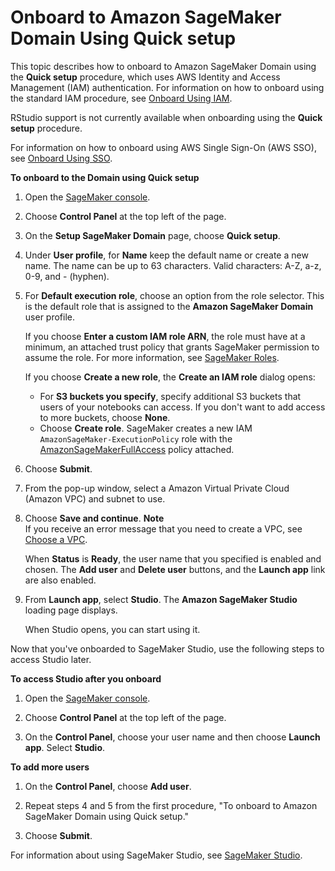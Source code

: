 # Onboard to Amazon SageMaker Domain Using Quick setup<a name="onboard-quick-start"></a>

This topic describes how to onboard to Amazon SageMaker Domain using the **Quick setup** procedure, which uses AWS Identity and Access Management \(IAM\) authentication\. For information on how to onboard using the standard IAM procedure, see [Onboard Using IAM](onboard-iam.md)\.

RStudio support is not currently available when onboarding using the **Quick setup** procedure\.

For information on how to onboard using AWS Single Sign\-On \(AWS SSO\), see [Onboard Using SSO](onboard-sso-users.md)\.

**To onboard to the Domain using **Quick setup****

1. Open the [SageMaker console](https://console.aws.amazon.com/sagemaker/)\.

1. Choose **Control Panel** at the top left of the page\.

1. On the **Setup SageMaker Domain** page, choose **Quick setup**\.

1. Under **User profile**, for **Name** keep the default name or create a new name\. The name can be up to 63 characters\. Valid characters: A\-Z, a\-z, 0\-9, and \- \(hyphen\)\. 

1. For **Default execution role**, choose an option from the role selector\. This is the default role that is assigned to the **Amazon SageMaker Domain** user profile\.

   If you choose **Enter a custom IAM role ARN**, the role must have at a minimum, an attached trust policy that grants SageMaker permission to assume the role\. For more information, see [SageMaker Roles](sagemaker-roles.md)\.

   If you choose **Create a new role**, the **Create an IAM role** dialog opens:
   + For **S3 buckets you specify**, specify additional S3 buckets that users of your notebooks can access\. If you don't want to add access to more buckets, choose **None**\.
   + Choose **Create role**\. SageMaker creates a new IAM `AmazonSageMaker-ExecutionPolicy` role with the [AmazonSageMakerFullAccess](https://console.aws.amazon.com/iam/home?#/policies/arn:aws:iam::aws:policy/AmazonSageMakerFullAccess) policy attached\.

1. Choose **Submit**\.

1. From the pop\-up window, select a Amazon Virtual Private Cloud \(Amazon VPC\) and subnet to use\.

1. Choose **Save and continue**\.
**Note**  
If you receive an error message that you need to create a VPC, see [Choose a VPC](onboard-vpc.md)\.

   When **Status** is **Ready**, the user name that you specified is enabled and chosen\. The **Add user** and **Delete user** buttons, and the **Launch app** link are also enabled\.

1. From **Launch app**, select **Studio**\. The **Amazon SageMaker Studio** loading page displays\.

   When Studio opens, you can start using it\.

Now that you've onboarded to SageMaker Studio, use the following steps to access Studio later\.

**To access Studio after you onboard**

1. Open the [SageMaker console](https://console.aws.amazon.com/sagemaker/)\.

1. Choose **Control Panel** at the top left of the page\.

1. On the **Control Panel**, choose your user name and then choose **Launch app**\. Select **Studio**\.

**To add more users**

1. On the **Control Panel**, choose **Add user**\.

1. Repeat steps 4 and 5 from the first procedure, "To onboard to Amazon SageMaker Domain using Quick setup\."

1. Choose **Submit**\.

For information about using SageMaker Studio, see [SageMaker Studio](studio.md)\.